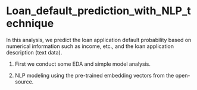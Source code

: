 # Loan_default_prediction_with_NLP_technique

In this analysis, we predict the loan application default probability based on numerical information such as income, etc., and the loan application description (text data). 

1. First we conduct some EDA and simple model analysis. 



2. NLP modeling using the pre-trained embedding vectors from the open-source.


   
